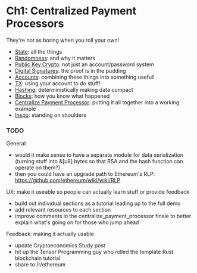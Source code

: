 # Ch1: Centralized Payment Processors
They're not as boring when you roll your own! 
  - [State](./ch1/state.md): all the things
  - [Randomness](./ch1/randomness.md): and why it matters
  - [Public Key Crypto](./ch1/public_key_crypto.md): not just an account/password system
  - [Digital Signatures](./ch1/digital_signatures.md): the proof is in the pudding
  - [Accounts](./ch1/accounts.md): combining these things into something useful!
  - [TX](./ch1/tx.md): using your account to do stuff!
  - [Hashing](./ch1/hashing.md): deterministically making data compact
  - [Blocks](./ch1/blocks.md): how you know what happened
  - [Centralize Payment Processor](./ch1/centralized_payment_processor.md): putting it all together into a working example
  - [Inspo](./ch1/inspo.md): standing on shoulders


### TODO

General:
- would it make sense to have a separate module for data serialization (turning stuff into &[u8] bytes so that RSA and the hash function can operate on them?)
- then you could have an upgrade path to Ethereum's RLP: https://github.com/ethereum/wiki/wiki/RLP

UX: make it useable so people can actually learn stuff or provide feedback
- build out individual sections as a tutorial leading up to the full demo
- add relevant resources to each section
- improve comments in the centralize_payment_processor finale to better explain what's going on for those who jump ahead

Feedback: making it actually usable
- update Cryptoeconomics.Study post
- hit up the Tensor Programming guy who rolled the template Rust blockchain tutorial
- share to /r/ethereum
